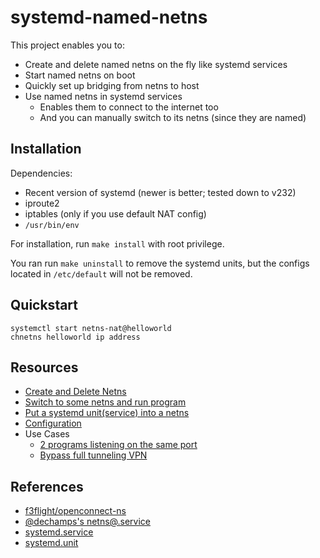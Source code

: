 # systemd-named-netns

This project enables you to:
 * Create and delete named netns on the fly like systemd services
 * Start named netns on boot
 * Quickly set up bridging from netns to host
 * Use named netns in systemd services
   * Enables them to connect to the internet too
   * And you can manually switch to its netns (since they are named)

## Installation

Dependencies:
 * Recent version of systemd (newer is better; tested down to v232)
 * iproute2
 * iptables (only if you use default NAT config)
 * `/usr/bin/env`

For installation, run `make install` with root privilege.

You ran run `make uninstall` to remove the systemd units, but the configs located in `/etc/default` will not be removed.

## Quickstart

```shell
systemctl start netns-nat@helloworld
chnetns helloworld ip address
```

## Resources

 * [Create and Delete Netns](https://github.com/Jamesits/systemd-named-netns/wiki/Create-and-Delete-Netns)
 * [Switch to some netns and run program](https://github.com/Jamesits/systemd-named-netns/wiki/Chnetns)
 * [Put a systemd unit(service) into a netns](https://github.com/Jamesits/systemd-named-netns/wiki/Systemd-Units-and-Netns)
 * [Configuration](https://github.com/Jamesits/systemd-named-netns/wiki/Config)
 * Use Cases
   * [2 programs listening on the same port](https://github.com/Jamesits/systemd-named-netns/wiki/Use-Case:-Listen-Port-Collision)
   * [Bypass full tunneling VPN](https://github.com/Jamesits/systemd-named-netns/wiki/Use-Case:-OpenConnect-Full-Tunneling-VPN-and-LAN-Access)

## References

 * [f3flight/openconnect-ns](https://github.com/f3flight/openconnect-ns)
 * [@dechamps's netns@.service](https://github.com/systemd/systemd/issues/2741#issuecomment-336736214)
 * [systemd.service](https://www.freedesktop.org/software/systemd/man/systemd.service.html)
 * [systemd.unit](https://www.freedesktop.org/software/systemd/man/systemd.unit.html)

